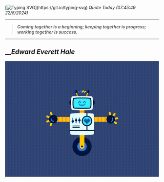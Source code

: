 [![Typing SVG](https://readme-typing-svg.herokuapp.com?font=Press+Start+2P&color=C2F784&size=35&width=900&height=100&lines=Hello+World%2C+I'm+Hung+!)](https://git.io/typing-svg) 
_Quote Today (07:45:49 22/8/2024)_
___
>**_Coming together is a beginning; keeping together is progress; working together is success._**
___

## __**_Edward Everett Hale_**

![RobotDance](src/assets/images/robot-dancing-dribble.gif?style=center)
